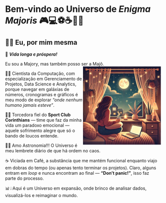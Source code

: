 <!--
**EnigmaMajoris/EnigmaMajoris** is a ✨ _special_ ✨ repository because its `README.md` (this file) appears on your GitHub profile.

Here are some ideas to get you started:

- 🔭 I’m currently working on ...
- 🌱 I’m currently learning ...
- 👯 I’m looking to collaborate on ...
- 🤔 I’m looking for help with ...
- 💬 Ask me about ...
- 📫 How to reach me: ...
- 😄 Pronouns: ...
- ⚡ Fun fact: ...
-->

# Bem-vindo ao Universo de *Enigma Majoris* 🎮💻⚽☕🌌🎵

## 🧚‍♀	 Eu, por mim mesma

🖖 ***Vida longa e próspera!*** 

Eu sou a Majory, mas também posso ser a Majô.
<img align="right" alt="img" src="https://github.com/EnigmaMajoris/EnigmaMajoris/blob/main/img2.webp" width="50%" height="auto" />


👩‍💻 Cientista da Computação, com especialização em Gerenciamento de Projetos, Data Science e Analytics, porque navegar em galáxias de números, cronogramas e gráficos é meu modo de explorar *“onde nenhum humano jamais esteve”*.

🖤🤍 Torcedora fiel do **Sport Club Corinthians** — time que faz da minha vida um paradoxo emocional — aquele sofrimento alegre que só o bando de loucos entende.

🌠🌙 Amo Astronomia!!! O Universo é meu lembrete diário de que há ordem no caos. 

☕ Viciada em Café, a substância que me mantém funcional enquanto viajo em dobras do tempo (ou apenas tento terminar os projetos). Claro, alguns entram em *loop* e nunca encontram ao final — **“Don’t panic!”**, isso faz parte do processo.

📊💡Aqui é um Universo em expansão, onde brinco de analisar dados, visualizá-los e reimaginar o mundo.


